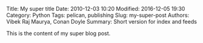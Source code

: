 Title: My super title
Date: 2010-12-03 10:20
Modified: 2016-12-05 19:30
Category: Python
Tags: pelican, publishing
Slug: my-super-post
Authors: Vibek Raj Maurya, Conan Doyle
Summary: Short version for index and feeds

This is the content of my super blog post.
